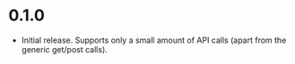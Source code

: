 # 0.1.0

* Initial release. Supports only a small amount of API calls (apart from the generic get/post calls).
